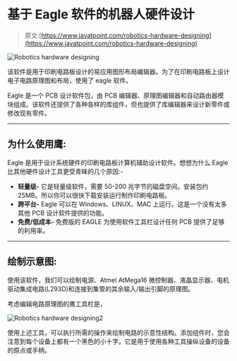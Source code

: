 # 基于 Eagle 软件的机器人硬件设计

> 原文:[https://www.javatpoint.com/robotics-hardware-designing](https://www.javatpoint.com/robotics-hardware-designing)

![Robotics hardware designing](../Images/055a1ac17a8727b113db61307e7e270e.png)

该软件是用于印刷电路板设计的易应用图形布局编辑器。为了在印刷电路板上设计电子电路原理图和布局，使用了 eagle 软件。

Eagle 是一个 PCB 设计软件包，由 PCB 编辑器、原理图编辑器和自动路由器模块组成。该软件还提供了各种各样的库组件，但也提供了库编辑器来设计新零件或修改现有零件。

* * *

## 为什么使用鹰:

Eagle 是用于设计系统硬件的印刷电路板计算机辅助设计软件。想想为什么 Eagle 比其他硬件设计工具更受青睐的几个原因:-

*   **轻量级-** 它是轻量级软件，需要 50-200 兆字节的磁盘空间。安装包约 25MB。所以你可以很快下载安装运行制作印刷电路板。
*   **跨平台-** Eagle 可以在 Windows、LINUX、MAC 上运行。这是一个没有太多其他 PCB 设计软件提供的功能。
*   **免费/低成本-** 免费版的 EAGLE 为使用软件工具栏设计任何 PCB 提供了足够的利用率。

* * *

## 绘制示意图:

使用该软件，我们可以绘制电源、Atmel AtMega16 微控制器、液晶显示器、电机驱动集成电路(L293D)和连接到集管的其余输入/输出引脚的原理图。

考虑编辑电路原理图的鹰工具栏是，

![Robotics hardware designing2](../Images/3b6b2a039716df00cdcc9d4b81b4c271.png)

使用上述工具，可以执行所需的操作来绘制电路的示意性结构。添加组件时，您会注意到每个设备上都有一个黑色的小十字。它是用于使用各种工具操纵设备的设备的原点或手柄。